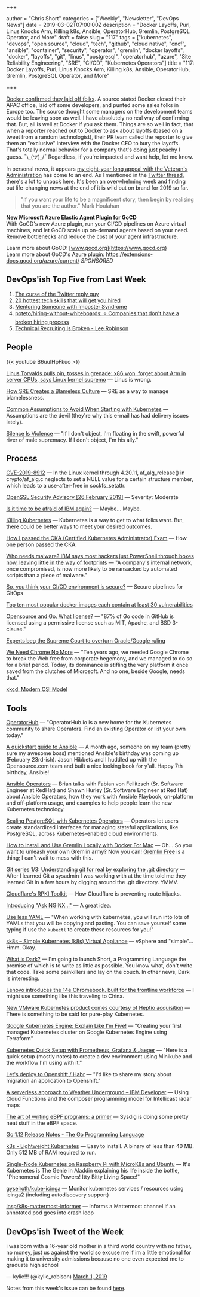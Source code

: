 +++

author = "Chris Short"
categories = ["Weekly", "Newsletter", "DevOps News"]
date = 2019-03-02T07:00:00Z
description = "Docker Layoffs, Purl, Linus Knocks Arm, Killing k8s, Ansible, OperatorHub, Gremlin, PostgreSQL Operator, and More"
draft = false
slug = "117"
tags = ["kubernetes", "devops", "open source", "cloud", "tech", "github", "cloud native", "cncf", "ansible", "container", "security", "operator", "gremlin", "docker layoffs", "docker", "layoffs", "git", "linus", "postgresql", "operatorhub", "azure", "Site Reliability Engineering", "SRE", "CI/CD", "Kubernetes Operators"]
title = "117: Docker Layoffs, Purl, Linus Knocks Arm, Killing k8s, Ansible, OperatorHub, Gremlin, PostgreSQL Operator, and More"

+++

[Docker confirmed they laid off folks](https://www.theregister.co.uk/2019/02/25/docker_cfo_layoffs_ceo_interview/). A source stated Docker closed their APAC office, laid off some developers, and punted some sales folks in Europe too. The source thought some managers on the development teams would be leaving soon as well. I have absolutely no real way of confirming that. But, all is well at Docker if you ask them. Things are so well in fact, that when a reporter reached out to Docker to ask about layoffs (based on a tweet from a random technologist), their PR team called the reporter to give them an "exclusive" interview with the Docker CEO to bury the layoffs. That's totally normal behavior for a company that's doing just peachy I guess. ¯\\\_(ツ)\_/¯ Regardless, if you're impacted and want help, let me know.

In personal news, it appears [my eight-year long appeal with the Veteran's Administration](https://twitter.com/ChrisShort/status/1101550232490381312) has come to an end. As I mentioned in the [Twitter thread](https://twitter.com/ChrisShort/status/1101550232490381312), there's a lot to unpack here. It's been an overwhelming week and finding out life-changing news at the end of it is wild but on brand for 2019 so far.

> "If you want your life to be a magnificent story, then begin by realising that you are the author." Mark Houlahan

**New Microsoft Azure Elastic Agent Plugin for GoCD**  
With GoCD's new Azure plugin, run your CI/CD pipelines on Azure virtual machines, and let GoCD scale up on-demand agents based on your need. Remove bottlenecks and reduce the cost of your agent infrastructure.

Learn more about GoCD: [www.gocd.org](https://www.gocd.org)  
Learn more about GoCD's Azure plugin: https://extensions-docs.gocd.org/azure/current/ *SPONSORED*


## DevOps'ish Top Five from Last Week

1. [The curse of the Twitter reply guy](https://mashable.com/article/twitter-reply-guys/#T.cVGlvFWZqx)
2. [20 hottest tech skills that will get you hired](https://www.cnbc.com/2019/02/12/current-trends-in-the-tech-industry-are-fueling-new-types-of-skills.html)
3. [Mentoring Someone with Imposter Syndrome](https://hbr.org/2019/02/mentoring-someone-with-imposter-syndrome)
4. [poteto/hiring-without-whiteboards: ⭐️ Companies that don't have a broken hiring process](https://github.com/poteto/hiring-without-whiteboards)
5. [Technical Recruiting Is Broken - Lee Robinson](https://leerob.io/blog/technical-recruiting-is-broken)

## People

{{< youtube B6uuIHpFkuo >}}

[Linus Torvalds pulls pin, tosses in grenade: x86 won, forget about Arm in server CPUs, says Linux kernel supremo](https://www.theregister.co.uk/2019/02/23/linus_torvalds_arm_x86_servers/) — Linus is wrong.

[How SRE Creates a Blameless Culture](https://devops.com/how-sre-creates-a-blameless-culture/) — SRE as a way to manage blamelessness.

[Common Assumptions to Avoid When Starting with Kubernetes](https://blog.flux7.com/common-assumptions-to-avoid-when-starting-with-kubernetes) — Assumptions are the devil (they're why this e-mail has had delivery issues lately).

[Silence Is Violence](https://www.xaprb.com/blog/silence-is-violence/) — "If I don't object, I'm floating in the swift, powerful river of male supremacy. If I don't object, I'm his ally."

## Process

[CVE-2019-8912](https://nvd.nist.gov/vuln/detail/CVE-2019-8912#vulnCurrentDescriptionTitle) — In the Linux kernel through 4.20.11, af_alg_release() in crypto/af_alg.c neglects to set a NULL value for a certain structure member, which leads to a use-after-free in sockfs_setattr.

[OpenSSL Security Advisory [26 February 2019]](https://www.openssl.org/news/secadv/20190226.txt) — Severity: Moderate

[Is it time to be afraid of IBM again?](https://redmonk.com/jgovernor/2019/02/28/is-it-time-to-be-afraid-of-ibm-again/) — Maybe... Maybe.

[Killing Kubernetes](https://blog.freetrade.io/killing-kubernetes-7f8b61c701aa) — Kubernetes is a way to get to what folks want. But, there could be better ways to meet your desired outcomes.

[How I passed the CKA (Certified Kubernetes Administrator) Exam](https://medium.com/@krystiannowaczyk/how-i-passed-the-cka-certified-kubernetes-administrator-exam-f94b11566528) — How one person passed the CKA.

[Who needs malware? IBM says most hackers just PowerShell through boxes now, leaving little in the way of footprints](https://www.theregister.co.uk/2019/02/26/malware_ibm_powershell/) — "A company's internal network, once compromised, is now more likely to be ransacked by automated scripts than a piece of malware."

[So, you think your CI/CD environment is secure?](https://snyk.io/blog/so-you-think-your-ci-cd-environment-is-secure/) — Secure pipelines for GitOps

[Top ten most popular docker images each contain at least 30 vulnerabilities](https://snyk.io/blog/top-ten-most-popular-docker-images-each-contain-at-least-30-vulnerabilities/)

[Opensource and Go. What license?](https://medium.com/@henvic/opensource-and-go-what-license-f6b36c201854) — "87% of Go code in GitHub is licensed using a permissive license such as MIT, Apache, and BSD 3-clause."

[Experts beg the Supreme Court to overturn Oracle/Google ruling](https://www.businessinsider.com/oracle-google-supreme-court-java-android-2019-2)

[We Need Chrome No More](https://redalemeden.com/blog/2019/we-need-chrome-no-more) — "Ten years ago, we needed Google Chrome to break the Web free from corporate hegemony, and we managed to do so for a brief period. Today, its dominance is stifling the very platform it once saved from the clutches of Microsoft. And no one, beside Google, needs that."

[xkcd: Modern OSI Model](https://xkcd.com/2105/)

## Tools

[OperatorHub](https://www.operatorhub.io/) — "OperatorHub.io is a new home for the Kubernetes community to share Operators. Find an existing Operator or list your own today."

[A quickstart guide to Ansible](https://opensource.com/article/19/2/quickstart-guide-ansible) — A month ago, someone on my team (pretty sure my awesome boss) mentioned Ansible's birthday was coming up (February 23rd-ish). Jason Hibbets and I huddled up with the Opensource.com team and built a nice looking book for y'all. Happy 7th birthday, Ansible!

[Ansible Operators](https://podctl.com/ansible-operators/) — Brian talks with Fabian von Feilitzsch (Sr. Software Engineer at RedHat) and Shawn Hurley (Sr. Software Engineer at Red Hat) about Ansible Operators, how they work with Ansible Playbook, on-platform and off-platform usage, and examples to help people learn the new Kubernetes technology.

[Scaling PostgreSQL with Kubernetes Operators](https://opensource.com/article/19/2/scaling-postgresql-kubernetes-operators) — Operators let users create standardized interfaces for managing stateful applications, like PostgreSQL, across Kubernetes-enabled cloud environments.

[How to Install and Use Gremlin Locally with Docker For Mac](https://www.gremlin.com/community/tutorials/how-to-install-and-use-gremlin-locally-with-docker-for-mac/) — Oh... So you want to unleash your own Gremlin army? Now you can! [Gremlin Free](https://www.gremlin.com/blog/introducing-gremlin-free/) is a thing; I can't wait to mess with this.

[Git series 1/3: Understanding git for real by exploring the .git directory](https://dev.to/daolf/git-series-13-understanding-git-for-real-by-exploring-the-git-director--5bd0) — After I learned Git a sysadmin I was working with at the time told me they learned Git in a few hours by digging around the .git directory. YMMV.

[Cloudflare's RPKI Toolkit](https://blog.cloudflare.com/cloudflares-rpki-toolkit/) — How Cloudflare is preventing route hijacks.

[Introducing "Ask NGINX..."](https://www.nginx.com/blog/introducing-ask-nginx/) — A great idea.

[Use less YAML](https://blog.chernand.io/2019/02/27/use-less-yaml/) — "When working with kubernetes, you will run into lots of YAMLs that you will be copying and pasting. You can save yourself some typing if use the `kubectl` to create these resources for you!"

[sk8s – Simple Kubernetes (k8s) Virtual Appliance](https://www.virtuallyghetto.com/2019/02/sk8s-simple-kubernetes-k8s-virtual-appliance.html) — vSphere and "simple"... Hmm. Okay.

[What is Dark?](https://medium.com/darklang/the-design-of-dark-59f5d38e52d2) — I'm going to launch Short, a Programming Language the premise of which is to write as little as possible. You know what, don't write that code. Take some painkillers and lay on the couch. In other news, Dark is interesting.

[Lenovo introduces the 14e Chromebook, built for the frontline workforce](https://cloud.google.com/blog/products/chrome-enterprise/lenovo-introduces-the-14e-chromebook-built-for-the-frontline-workforce) — I might use something like this traveling to China.

[New VMware Kubernetes product comes courtesy of Heptio acquisition](https://techcrunch.com/2019/02/26/latest-vmware-kubernetes-product-comes-courtesy-of-heptio-acquisition/) — There is something to be said for pure-play Kubernetes.

[Google Kubernetes Engine; Explain Like I'm Five!](https://medium.com/devopslinks/google-kubernetes-engine-explain-like-im-five-1890e550c099) — "Creating your first managed Kubernetes cluster on Google Kubernetes Engine using Terraform"

[Kubernetes Quick Setup with Prometheus, Grafana & Jaeger](https://blog.nobugware.com/post/2019/kubernetes_quick_development_setup_minikube_prometheus_grafana/) — "Here is a quick setup (mostly notes) to create a dev environment using Minikube and the workflow I'm using with it."

[Let's deploy to Openshift / Habr](https://habr.com/en/post/441906/) — "I'd like to share my story about migration an application to Openshift."

[A serverless approach to Weather Underground – IBM Developer](https://developer.ibm.com/articles/a-serverless-approach-to-weather-underground/) — Using Cloud Functions and the composer programming model for Intellicast radar maps

[The art of writing eBPF programs: a primer](https://sysdig.com/blog/the-art-of-writing-ebpf-programs-a-primer/) — Sysdig is doing some pretty neat stuff in the eBPF space.

[Go 1.12 Release Notes - The Go Programming Language](https://golang.org/doc/go1.12)

[k3s - Lightweight Kubernetes](https://k3s.io/) — Easy to install. A binary of less than 40 MB. Only 512 MB of RAM required to run.

[Single-Node Kubernetes on Raspberry Pi with MicroK8s and Ubuntu](https://blog.ubuntu.com/2019/02/27/single-node-kubernetes-on-raspberry-pi-microk8s-ubuntu) — It's Kubernetes is The Genie in Aladdin explaining his life inside the bottle, "Phenomenal Cosmic Powers! Itty Bitty Living Space!"

[gyselroth/kube-icinga](https://github.com/gyselroth/kube-icinga) — Monitor kubernetes services / resources using icinga2 (including autodiscovery support)

[lnsp/k8s-mattermost-informer](https://github.com/lnsp/k8s-mattermost-informer) — Informs a Mattermost channel if an annotated pod goes into crash loop

## DevOps'ish Tweet of the Week

i was born with a 16-year old mother in a third world country with no father, no money, just us against the world so excuse me if im a little emotional for making it to university admissions because no one even expected me to graduate high school

— kylie!!! (@kylie_robison) [March 1, 2019](https://twitter.com/kylie_robison/status/1101570518665158656?ref_src=twsrc%5Etfw)

Notes from this week's issue can be found [here](./notes/).
